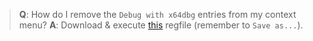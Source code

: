 > **Q**: How do I remove the `Debug with x64dbg` entries from my context menu?
> **A**: Download & execute [this](https://raw.githubusercontent.com/x64dbg/x64dbg/master/x64dbg_shell_remove.reg) regfile (remember to `Save as...`).